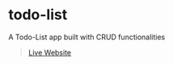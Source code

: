 # todo-list

A Todo-List app built with CRUD functionalities
>[Live Website](https://mathdebate09.github.io/todo-list/)
